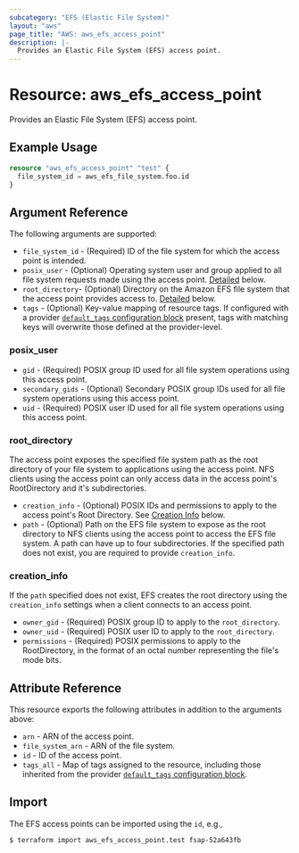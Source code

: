```yaml
---
subcategory: "EFS (Elastic File System)"
layout: "aws"
page_title: "AWS: aws_efs_access_point"
description: |-
  Provides an Elastic File System (EFS) access point.
---
```


# Resource: aws_efs_access_point

Provides an Elastic File System (EFS) access point.

## Example Usage

```terraform
resource "aws_efs_access_point" "test" {
  file_system_id = aws_efs_file_system.foo.id
}
```

## Argument Reference

The following arguments are supported:

* `file_system_id` - (Required) ID of the file system for which the access point is intended.
* `posix_user` - (Optional) Operating system user and group applied to all file system requests made using the access point. [Detailed](#posix_user) below.
* `root_directory`- (Optional) Directory on the Amazon EFS file system that the access point provides access to. [Detailed](#root_directory) below.
* `tags` - (Optional) Key-value mapping of resource tags. If configured with a provider [`default_tags` configuration block](https://registry.terraform.io/providers/hashicorp/aws/latest/docs#default_tags-configuration-block) present, tags with matching keys will overwrite those defined at the provider-level.

### posix_user

* `gid` - (Required) POSIX group ID used for all file system operations using this access point.
* `secondary_gids` - (Optional) Secondary POSIX group IDs used for all file system operations using this access point.
* `uid` - (Required) POSIX user ID used for all file system operations using this access point.

### root_directory

The access point exposes the specified file system path as the root directory of your file system to applications using the access point. NFS clients using the access point can only access data in the access point's RootDirectory and it's subdirectories.

* `creation_info` - (Optional) POSIX IDs and permissions to apply to the access point's Root Directory. See [Creation Info](#creation_info) below.
* `path` - (Optional) Path on the EFS file system to expose as the root directory to NFS clients using the access point to access the EFS file system. A path can have up to four subdirectories. If the specified path does not exist, you are required to provide `creation_info`.

### creation_info

If the `path` specified does not exist, EFS creates the root directory using the `creation_info` settings when a client connects to an access point.

* `owner_gid` - (Required) POSIX group ID to apply to the `root_directory`.
* `owner_uid` - (Required) POSIX user ID to apply to the `root_directory`.
* `permissions` - (Required) POSIX permissions to apply to the RootDirectory, in the format of an octal number representing the file's mode bits.

## Attribute Reference

This resource exports the following attributes in addition to the arguments above:

* `arn` - ARN of the access point.
* `file_system_arn` - ARN of the file system.
* `id` - ID of the access point.
* `tags_all` - Map of tags assigned to the resource, including those inherited from the provider [`default_tags` configuration block](https://registry.terraform.io/providers/hashicorp/aws/latest/docs#default_tags-configuration-block).

## Import

The EFS access points can be imported using the `id`, e.g.,

```
$ terraform import aws_efs_access_point.test fsap-52a643fb
```
